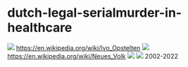# dutch-legal-serialmurder-in-healthcare
![](https://github.com/nondejus/dutch-legal-serialmurder-in-healthcare/blob/main/ArtBoard%20Image%20(223).jpg)
https://en.wikipedia.org/wiki/Ivo_Opstelten
![](https://github.com/nondejus/dutch-legal-serialmurder-in-healthcare/blob/main/ArtBoard%20Image%20(69).jpg)
https://en.wikipedia.org/wiki/Neues_Volk
![](https://github.com/nondejus/dutch-legal-serialmurder-in-healthcare/blob/main/ArtBoard%20Image%20(53).jpg)
![](https://github.com/nondejus/dutch-legal-serialmurder-in-healthcare/blob/main/ArtBoard%20Image%20(325).jpg)
2002-2022
